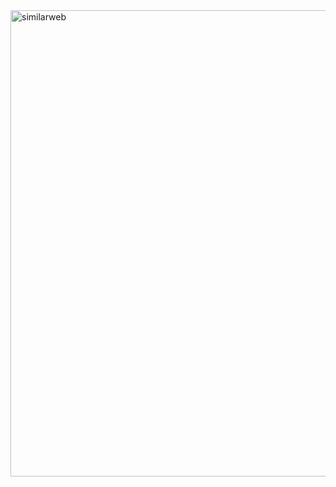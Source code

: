 <img width="746" alt="similarweb" src="https://github.com/shithi30/CompetionAnalysis-SimilarWeb-Traffic-EagleEye/assets/43873081/bfed5f35-728f-4aab-a76f-a7afa97e748a">
